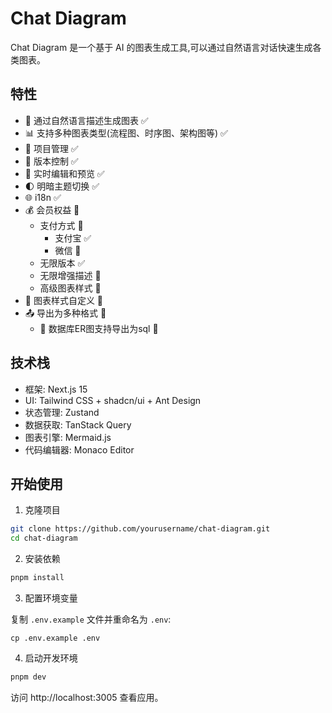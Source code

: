 

# Chat Diagram

Chat Diagram 是一个基于 AI 的图表生成工具,可以通过自然语言对话快速生成各类图表。

## 特性

- 💬 通过自然语言描述生成图表 ✅
- 📊 支持多种图表类型(流程图、时序图、架构图等) ✅
- 📁 项目管理 ✅
- 🔄 版本控制 ✅
- 📝 实时编辑和预览 ✅
- 🌓 明暗主题切换 ✅
- 🌐 i18n ✅
- 💰 会员权益 🚧
  - 支付方式 🚧
    - 支付宝 ✅
    - 微信 🚧
  - 无限版本 ✅
  - 无限增强描述 🚧
  - 高级图表样式 🚧
- 🎨 图表样式自定义 🚧
- 📤 导出为多种格式 🚧
  - 💾 数据库ER图支持导出为sql 🚧

## 技术栈

- 框架: Next.js 15
- UI: Tailwind CSS + shadcn/ui + Ant Design
- 状态管理: Zustand
- 数据获取: TanStack Query
- 图表引擎: Mermaid.js
- 代码编辑器: Monaco Editor

## 开始使用

1. 克隆项目
```bash
git clone https://github.com/yourusername/chat-diagram.git
cd chat-diagram
```
2. 安装依赖
```bash
pnpm install
```
3. 配置环境变量

复制 `.env.example` 文件并重命名为 `.env`:
```
cp .env.example .env
```
4. 启动开发环境
```bash
pnpm dev
```
访问 http://localhost:3005 查看应用。


